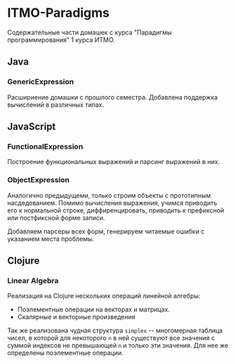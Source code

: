 # ITMO-Paradigms

Содержательные части домашек с курса "Парадигмы программирования" 1 курса ИТМО.

## Java

### GenericExpression

Расшириение домашки с прошлого семестра.
Добавлена поддержка вычислений в различных типах.

## JavaScript

### FunctionalExpression

Построение функциональных выражений и парсинг выражений в них.

### ObjectExpression

Аналогично предыдущеми, только строим объекты
с прототипным насдедованием. Помимо вычисления выражения,
учимся приводить его к нормальной строке, диффиренцировать,
приводить к префиксной или постфиксной форме записи.

Добавляем парсеры всех форм, генерируем читаемые ошибки
с указанием места проблемы.

## Clojure

### Linear Algebra

Реализация на Clojure нескольких операций линейной алгебры:
* Поэлементные операции на векторах и матрицах.
* Скалярные и векторные произведения

Так же реализована чудная структура `simplex` -- многомерная таблица чисел,
в которой для некоторого `n` в ней существуют все значения
с суммой индексов не превышающей `n` и только эти значения.
Для нее же определены поэлементные операции.
